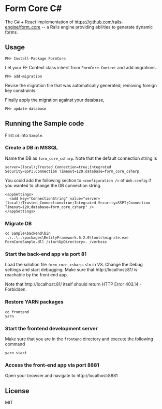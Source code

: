 # Form Core C\#

The C# + React implementation of https://github.com/rails-engine/form_core -- a Rails engine providing abilities to generate dynamic forms.

## Usage

    PM> Install-Package FormCore

Let your EF Context class inherit from `FormCore.Context` and add migrations.

    PM> add-migration

Revise the migration file that was automatically generated, removing foreign key constraints.

Finally apply the migration against your database,

    PM> update-database

## Running the Sample code

First `cd` into `Sample`.

### Create a DB in MSSQL

Name the DB as `form_core_csharp`. Note that the default connection string is

    server=(local);Trusted_Connection=true;Integrated Security=SSPI;Connection Timeout=120;database=form_core_csharp

You could add the following section to `<configuration />` of `Web.config` if you wanted to change the DB connection string.

    <appSettings>
      <add key="ConnectionString" value="server=(local);Trusted_Connection=true;Integrated Security=SSPI;Connection Timeout=120;database=form_core_csharp" />
    </appSettings>

### Migrate DB

    cd Sample\backend\bin
    ..\..\..\packages\EntityFramework.6.2.0\tools\migrate.exe FormCoreSample.dll /startUpDirectory=. /verbose

### Start the back-end app via port 81

Load the solution file `form_core_csharp.sln` in VS. Change the Debug settings and start debugging.
Make sure that http://localhost:81/ is reachable by the front end app.

Note that http://localhost:81/ itself should return HTTP Error 403.14 - Forbidden.

### Restore YARN packages

    cd frontend
    yarn

### Start the frontend development server

Make sure that you are in the `frontend` directory and execute the following command

    yarn start

### Access the front-end app via port 8881

Open your browser and navigate to http://localhost:8881

## License

MIT
